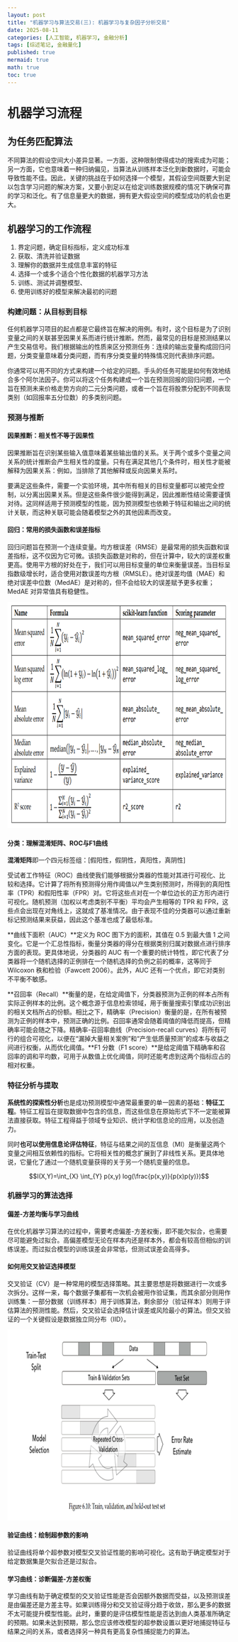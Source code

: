```yaml
---
layout: post
title: "机器学习与算法交易(三): 机器学习与复杂因子分析交易"
date: 2025-08-11
categories: [人工智能, 机器学习, 金融分析]
tags: [综述笔记, 金融量化]
published: true
mermaid: true
math: true
toc: true
---
```


# 机器学习流程

## 为任务匹配算法

不同算法的假设空间⼤⼩差异显著。⼀⽅⾯，这种限制使得成功的搜索成为可能；另⼀⽅⾯，它也意味着⼀种归纳偏⻅，当算法从训练样本泛化到新数据时，可能会导致性能不佳。因此，关键的挑战在于如何选择⼀个模型，其假设空间既要⼤到⾜以包含学习问题的解决⽅案，⼜要⼩到⾜以在给定训练数据规模的情况下确保可靠的学习和泛化。有了信息量更⼤的数据，拥有更⼤假设空间的模型成功的机会也更⼤。

## 机器学习的工作流程

1. 界定问题，确定目标指标，定义成功标准
2. 获取、清洗并验证数据
3. 理解你的数据并生成信息丰富的特征
4. 选择一个或多个适合个性化数据的机器学习方法
5. 训练、测试并调整模型、
6. 使用训练好的模型来解决最初的问题

### 构建问题：从目标到目标

任何机器学习项⽬的起点都是它最终旨在解决的⽤例。有时，这个⽬标是为了识别变量之间的关联甚⾄因果关系⽽进⾏统计推断。然⽽，最常⻅的⽬标是预测结果以产⽣交易信号。我们根据输出的性质来区分预测任务：连续的输出变量构成回归问题，分类变量意味着分类问题，⽽有序分类变量的特殊情况则代表排序问题。

你通常可以⽤不同的⽅式来构建⼀个给定的问题。⼿头的任务可能是如何有效地结合多个阿尔法因⼦。你可以将这个任务构建成⼀个旨在预测回报的回归问题，⼀个旨在预测未来价格⾛势⽅向的⼆元分类问题，或者⼀个旨在将股票分配到不同表现类别（如回报率五分位数）的多类别问题。

### 预测与推断

#### 因果推断：相关性不等于因果性

因果推断旨在识别某些输⼊值意味着某些输出值的关系。关于两个或多个变量之间关系的统计推断会产⽣相关性的度量。只有在满⾜其他⼏个条件时，相关性才能被解释为因果关系：例如，当排除了其他解释或反向因果关系时。

要满⾜这些条件，需要⼀个实验环境，其中所有相关的⽬标变量都可以被完全控制，以分离出因果关系。但是这些条件很少能得到满⾜，因此推断性结论需要谨慎对待。这同样适⽤于预测模型的性能，因为预测模型也依赖于特征和输出之间的统计关联，⽽这种关联可能会随着模型之外的其他因素⽽改变。

#### 回归：常⽤的损失函数和误差指标

回归问题旨在预测⼀个连续变量。均⽅根误差（RMSE）是最常⽤的损失函数和误差指标，这不仅因为它可微。该损失函数是对称的，但在计算中，较⼤的误差权重更⾼。使⽤平⽅根的好处在于，我们可以⽤⽬标变量的单位来衡量误差。当⽬标呈指数级增⻓时，适合使⽤对数误差均⽅根（RMSLE）。绝对误差均值（MAE）和绝对误差中位数（MedAE）是对称的，但不会给较⼤的误差赋予更多权重；MedAE 对异常值具有稳健性。

<div style="text-align: center;">
<img src="/assets/images/LLM学习/机器学习与金融量化/六种损失函数.png" alt="描述文字" width="880" height="510">
</div>

#### 分类：理解混淆矩阵、ROC与F1曲线

**混淆矩阵**即一个四元标签组：[假阳性，假阴性，真阳性，真阴性]

受试者⼯作特征（ROC）曲线使我们能够根据分类器的性能对其进⾏可视化、⽐较和选择。它计算了将所有预测得分⽤作阈值以产⽣类别预测时，所得到的真阳性率（TPR）和假阳性率（FPR）对。它将这些点对在⼀个单位边⻓的正⽅形内进⾏可视化。随机预测（加权以考虑类别不平衡）平均会产⽣相等的 TPR 和 FPR，这些点会出现在对⻆线上，这就成了基准情况。由于表现不佳的分类器可以通过重新标记预测结果来获益，因此这个基准也成了最低标准。

**曲线下⾯积（AUC）**定义为 ROC 图下⽅的⾯积，其值在 0.5 到最⼤值 1 之间变化。它是⼀个汇总性指标，衡量分类器的得分在根据类别归属对数据点进⾏排序⽅⾯的表现。更具体地说，分类器的 AUC 有⼀个重要的统计特性，即它代表了分类器将⼀个随机选择的正例排在⼀个随机选择的负例之前的概率，这等同于 Wilcoxon 秩和检验（Fawcett 2006）。此外，AUC 还有⼀个优点，即它对类别不平衡不敏感。

**召回率（Recall）**衡量的是，在给定阈值下，分类器预测为正例的样本占所有实际正例样本的⽐例。这个概念源于信息检索领域，⽤于衡量搜索引擎成功识别出的相关⽂档所占的份额。相⽐之下，精确率（Precision）衡量的是，在所有被预测为正例的样本中，预测正确的⽐例。召回率通常会随着阈值的降低⽽提⾼，但精确率可能会随之下降。精确率-召回率曲线（Precision-recall curves）将所有可⾏的组合可视化，以便在“漏掉⼤量相关案例”和“产⽣低质量预测”的成本与收益之间进⾏权衡，从⽽优化阈值。**F1 分数（F1 score）**是给定阈值下精确率和召回率的调和平均数，可⽤于从数值上优化阈值，同时还能考虑到这两个指标应占的相对权重。

### 特征分析与提取

**系统性的探索性分析**也是成功预测模型中通常最重要的单⼀因素的基础：**特征⼯程**。特征⼯程旨在提取数据中包含的信息，⽽这些信息在原始形式下不⼀定能被算法直接获取。特征⼯程得益于领域专业知识、统计学和信息论的应⽤，以及创造⼒。

同时**也可以使用信息论评估特征**，特征与结果之间的互信息（MI）是衡量这两个变量之间相互依赖性的指标。它将相关性的概念扩展到了⾮线性关系。更具体地说，它量化了通过⼀个随机变量获得的关于另⼀个随机变量的信息。

$$I(X,Y)=\int_{X} \int_{Y} p(x,y) log(\frac{p(x,y)}{p(x)p(y)})$$

### 机器学习的算法选择

#### 偏差-方差均衡与学习曲线

在优化机器学习算法的过程中，需要考虑偏差-方差权衡，即不能欠拟合，也需要尽可能避免过拟合。⾼偏差模型⽆论在样本内还是样本外，都会有较⾼但相似的训练误差。⽽过拟合模型的训练误差会⾮常低，但测试误差会⾼得多。

#### 如何用交叉验证选择模型

交叉验证（CV）是⼀种常⽤的模型选择策略。其主要思想是将数据进⾏⼀次或多次拆分。这样⼀来，每个数据⼦集都有⼀次机会被⽤作验证集，⽽其余部分则⽤作训练集：⼀部分数据（训练样本）⽤于训练算法，剩余部分（验证样本）则⽤于评估算法的预测性能。然后，交叉验证会选择估计误差或⻛险最⼩的算法。但交叉验证的⼀个关键假设是数据独⽴同分布（IID）。

<div style="text-align: center;">
<img src="/assets/images/LLM学习/机器学习与金融量化/三次划分法.png" alt="描述文字" width="880" height="430">
</div>

#### 验证曲线：绘制超参数的影响

验证曲线将单个超参数对模型交叉验证性能的影响可视化。这有助于确定模型对于给定数据集是⽋拟合还是过拟合。

#### 学习曲线：诊断偏差-⽅差权衡

学习曲线有助于确定模型的交叉验证性能是否会因额外数据⽽受益，以及预测误差是由偏差还是⽅差主导。如果训练得分和交叉验证得分趋于收敛，那么更多的数据不太可能提升模型性能。此时，重要的是评估模型性能是否达到由⼈类基准所确定的预期。如果未达到预期，那么您应该修改模型的超参数设置以更好地捕捉特征与结果之间的关系，或者选择另⼀种具有更⾼复杂性捕捉能⼒的算法。